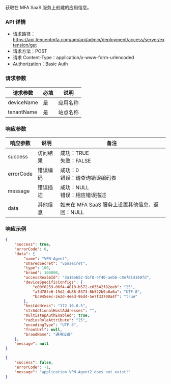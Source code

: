 获取在 MFA SaaS 服务上创建的应用信息。

### API 详情
- 请求路径：https://api.tencentmfa.com/am/api/admin/deployment/access/server/extension/get
- 请求方法：POST
- 请求 Content-Type：application/x-www-form-urlencoded
-  Authorization：Basic Auth


### 请求参数
| 请求参数 | 必填 | 说明 |
| ---- | ---- | ---- |
| deviceName | 是 | 应用名称 |
| tenantName | 是 | 站点名称 |

### 响应参数
| 响应参数 | 说明 | 备注 |
| ---- | ---- | ---- |
| success | 访问结果 | 成功：TRUE<br>失败：FALSE |
| errorCode | 错误编码 | 成功：0<br>错误：请查询错误编码表 |
| message | 错误描述 | 成功：NULL<br>错误：相应错误描述 |
| data | 其他信息 | 如未在 MFA SaaS 服务上设置其他信息，返回：NULL |

### 响应示例
```json
{
    "success": true,
    "errorCode": 0,
    "data": {
        "name": "VPN-Agent",
        "sharedSecret": "vpnsecret",
        "type": 100,
        "brand": 100000,
        "accessRealmId": "3a16e652-5bf8-4f40-aeb6-c8e7814160fd",
        "deviceSpecificConfigs": {
            "e00f0259-06f4-4010-b572-c03542f82eeb": "25",
            "a7d78fe6-15d2-4b88-8373-8b522b9a0a6a": "UTF-8",
            "bc945eec-2e2d-4eed-96d4-5e7f33700a4f": "true"
        },
        "hostAddress": "172.16.0.5",
        "strAddtionalHostAddresses": "",
        "multistepAuthEnabled": true,
        "radiusRoleAttribute": "25",
        "encodingType": "UTF-8",
        "frontUrl": null,
        "brandName": "通用设备"
    },
    "message": null
}
```
```json
{
    "success": false,
    "errorCode": -1,
    "message": "application VPN-Agent2 does not exist!"
}
```

